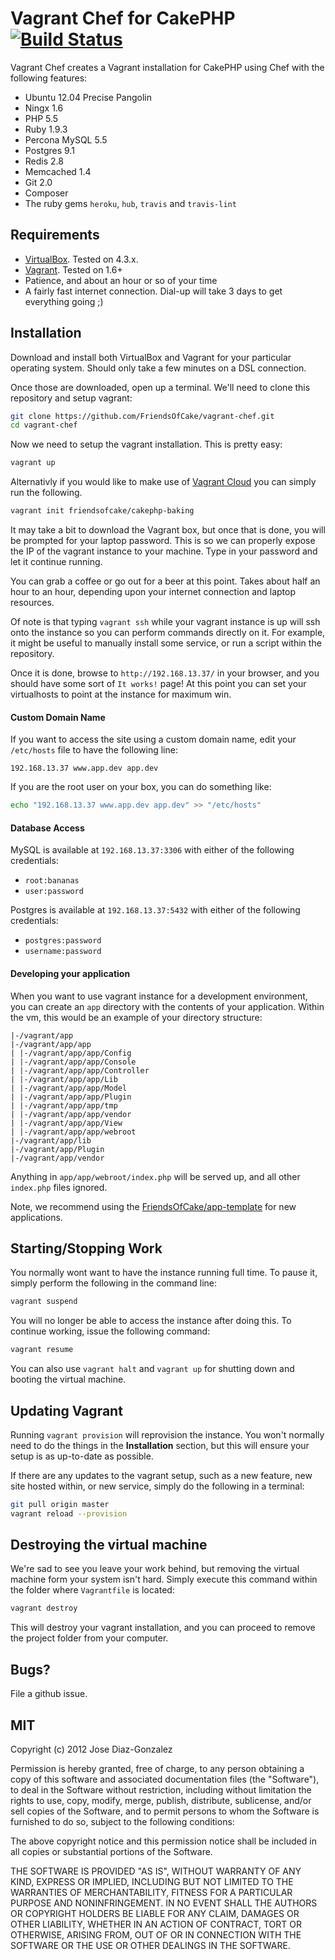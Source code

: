 # Vagrant Chef for CakePHP [![Build Status](https://travis-ci.org/FriendsOfCake/vagrant-chef.svg)](https://travis-ci.org/FriendsOfCake/vagrant-chef)


Vagrant Chef creates a Vagrant installation for CakePHP using Chef with the following features:

- Ubuntu 12.04 Precise Pangolin
- Ningx 1.6
- PHP 5.5
- Ruby 1.9.3
- Percona MySQL 5.5
- Postgres 9.1
- Redis 2.8
- Memcached 1.4
- Git 2.0
- Composer
- The ruby gems `heroku`, `hub`, `travis` and `travis-lint`

## Requirements

- [VirtualBox](https://www.virtualbox.org/wiki/Downloads). Tested on 4.3.x.
- [Vagrant](http://www.vagrantup.com/downloads.html). Tested on 1.6+
- Patience, and about an hour or so of your time
- A fairly fast internet connection. Dial-up will take 3 days to get everything going ;)

## Installation

Download and install both VirtualBox and Vagrant for your particular operating system. Should only take a few minutes on a DSL connection.

Once those are downloaded, open up a terminal. We'll need to clone this repository and setup vagrant:

```bash
git clone https://github.com/FriendsOfCake/vagrant-chef.git
cd vagrant-chef
```

Now we need to setup the vagrant installation. This is pretty easy:

```bash
vagrant up
```

Alternativly if you would like to make use of [Vagrant Cloud](https://vagrantcloud.com/friendsofcake/cakephp-baking/version/1) you can simply run the following.

```bash
vagrant init friendsofcake/cakephp-baking
```

It may take a bit to download the Vagrant box, but once that is done, you will be prompted for your laptop password. This is so we can properly expose the IP of the vagrant instance to your machine. Type in your password and let it continue running.

You can grab a coffee or go out for a beer at this point. Takes about half an hour to an hour, depending upon your internet connection and laptop resources.

Of note is that typing `vagrant ssh` while your vagrant instance is up will ssh onto the instance so you can perform commands directly on it. For example, it might be useful to manually install some service, or run a script within the repository.

Once it is done, browse to `http://192.168.13.37/` in your browser, and you should have some sort of `It works!` page! At this point you can set your virtualhosts to point at the instance for maximum win.

#### Custom Domain Name

If you want to access the site using a custom domain name, edit your `/etc/hosts` file to have the following line:

    192.168.13.37 www.app.dev app.dev

If you are the root user on your box, you can do something like:

```bash
echo "192.168.13.37 www.app.dev app.dev" >> "/etc/hosts"
```

#### Database Access

MySQL is available at `192.168.13.37:3306` with either of the following credentials:

- `root:bananas`
- `user:password`

Postgres is available at `192.168.13.37:5432` with either of the following credentials:

- `postgres:password`
- `username:password`

#### Developing your application

When you want to use vagrant instance for a development environment, you can create an `app` directory with the contents of your application. Within the vm, this would be an example of your directory structure:

    |-/vagrant/app
    |-/vagrant/app/app
    | |-/vagrant/app/app/Config
    | |-/vagrant/app/app/Console
    | |-/vagrant/app/app/Controller
    | |-/vagrant/app/app/Lib
    | |-/vagrant/app/app/Model
    | |-/vagrant/app/app/Plugin
    | |-/vagrant/app/app/tmp
    | |-/vagrant/app/app/vendor
    | |-/vagrant/app/app/View
    | |-/vagrant/app/app/webroot
    |-/vagrant/app/lib
    |-/vagrant/app/Plugin
    |-/vagrant/app/vendor

Anything in `app/app/webroot/index.php` will be served up, and all other `index.php` files ignored.

Note, we recommend using the [FriendsOfCake/app-template](https://github.com/FriendsOfCake/app-template) for new applications.

## Starting/Stopping Work

You normally wont want to have the instance running full time. To pause it, simply perform the following in the command line:

```bash
vagrant suspend
```

You will no longer be able to access the instance after doing this. To continue working, issue the following command:

```bash
vagrant resume
```

You can also use `vagrant halt` and `vagrant up` for shutting down and booting the virtual machine.

## Updating Vagrant

Running `vagrant provision` will reprovision the instance. You won't normally need to do the things in the **Installation** section, but this will ensure your setup is as up-to-date as possible.

If there are any updates to the vagrant setup, such as a new feature, new site hosted within, or new service, simply do the following in a terminal:

```bash
git pull origin master
vagrant reload --provision
```

## Destroying the virtual machine

We're sad to see you leave your work behind, but removing the virtual machine form your system isn't hard. Simply execute this command within the folder where `Vagrantfile` is located:

```bash
vagrant destroy
```

This will destroy your vagrant installation, and you can proceed to remove the project folder from your computer.

## Bugs?

File a github issue.

## MIT

Copyright (c) 2012 Jose Diaz-Gonzalez

Permission is hereby granted, free of charge, to any person obtaining a copy of this software and associated documentation files (the "Software"), to deal in the Software without restriction, including without limitation the rights to use, copy, modify, merge, publish, distribute, sublicense, and/or sell copies of the Software, and to permit persons to whom the Software is furnished to do so, subject to the following conditions:

The above copyright notice and this permission notice shall be included in all copies or substantial portions of the Software.

THE SOFTWARE IS PROVIDED "AS IS", WITHOUT WARRANTY OF ANY KIND, EXPRESS OR IMPLIED, INCLUDING BUT NOT LIMITED TO THE WARRANTIES OF MERCHANTABILITY, FITNESS FOR A PARTICULAR PURPOSE AND NONINFRINGEMENT. IN NO EVENT SHALL THE AUTHORS OR COPYRIGHT HOLDERS BE LIABLE FOR ANY CLAIM, DAMAGES OR OTHER LIABILITY, WHETHER IN AN ACTION OF CONTRACT, TORT OR OTHERWISE, ARISING FROM, OUT OF OR IN CONNECTION WITH THE SOFTWARE OR THE USE OR OTHER DEALINGS IN THE SOFTWARE.
